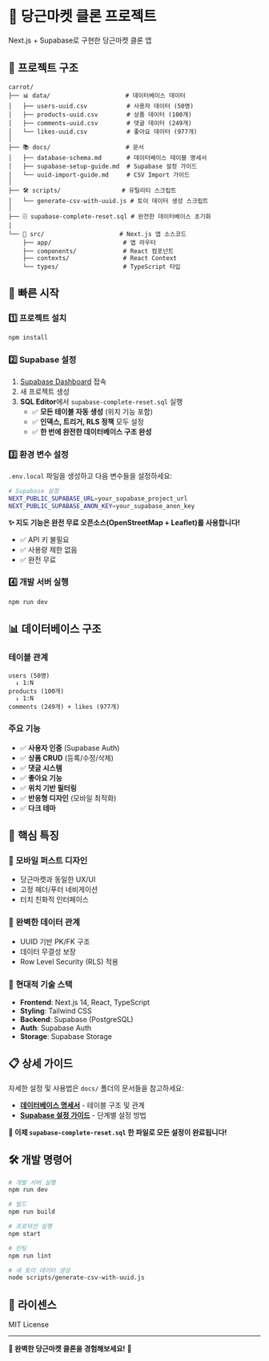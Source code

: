 # 🥕 당근마켓 클론 프로젝트

Next.js + Supabase로 구현한 당근마켓 클론 앱

## 📁 프로젝트 구조

```
carrot/
├── 📊 data/                     # 데이터베이스 데이터
│   ├── users-uuid.csv           # 사용자 데이터 (50명)
│   ├── products-uuid.csv        # 상품 데이터 (100개)
│   ├── comments-uuid.csv        # 댓글 데이터 (249개)
│   └── likes-uuid.csv           # 좋아요 데이터 (977개)
│
├── 📚 docs/                     # 문서
│   ├── database-schema.md       # 데이터베이스 테이블 명세서
│   ├── supabase-setup-guide.md  # Supabase 설정 가이드
│   └── uuid-import-guide.md     # CSV Import 가이드
│
├── 🛠️ scripts/                 # 유틸리티 스크립트
│   └── generate-csv-with-uuid.js # 토이 데이터 생성 스크립트
│
├── 🗄️ supabase-complete-reset.sql # 완전한 데이터베이스 초기화
│
└── 📱 src/                     # Next.js 앱 소스코드
    ├── app/                    # 앱 라우터
    ├── components/             # React 컴포넌트
    ├── contexts/               # React Context
    └── types/                  # TypeScript 타입
```

## 🚀 빠른 시작

### 1️⃣ 프로젝트 설치
```bash
npm install
```

### 2️⃣ Supabase 설정
1. [Supabase Dashboard](https://supabase.com) 접속
2. 새 프로젝트 생성
3. **SQL Editor**에서 `supabase-complete-reset.sql` 실행
   - ✅ **모든 테이블 자동 생성** (위치 기능 포함)
   - ✅ **인덱스, 트리거, RLS 정책** 모두 설정
   - ✅ **한 번에 완전한 데이터베이스 구조 완성**

### 3️⃣ 환경 변수 설정
`.env.local` 파일을 생성하고 다음 변수들을 설정하세요:

```bash
# Supabase 설정
NEXT_PUBLIC_SUPABASE_URL=your_supabase_project_url
NEXT_PUBLIC_SUPABASE_ANON_KEY=your_supabase_anon_key
```

**✨ 지도 기능은 완전 무료 오픈소스(OpenStreetMap + Leaflet)를 사용합니다!**
- ✅ API 키 불필요
- ✅ 사용량 제한 없음  
- ✅ 완전 무료

### 4️⃣ 개발 서버 실행
```bash
npm run dev
```

## 📊 데이터베이스 구조

### 테이블 관계
```
users (50명)
  ↓ 1:N
products (100개)
  ↓ 1:N
comments (249개) + likes (977개)
```

### 주요 기능
- ✅ **사용자 인증** (Supabase Auth)
- ✅ **상품 CRUD** (등록/수정/삭제)
- ✅ **댓글 시스템**
- ✅ **좋아요 기능**
- ✅ **위치 기반 필터링**
- ✅ **반응형 디자인** (모바일 최적화)
- ✅ **다크 테마**

## 🎯 핵심 특징

### 📱 **모바일 퍼스트 디자인**
- 당근마켓과 동일한 UX/UI
- 고정 헤더/푸터 네비게이션
- 터치 친화적 인터페이스

### 🔗 **완벽한 데이터 관계**
- UUID 기반 PK/FK 구조
- 데이터 무결성 보장
- Row Level Security (RLS) 적용

### 🎨 **현대적 기술 스택**
- **Frontend**: Next.js 14, React, TypeScript
- **Styling**: Tailwind CSS
- **Backend**: Supabase (PostgreSQL)
- **Auth**: Supabase Auth
- **Storage**: Supabase Storage

## 📋 상세 가이드

자세한 설정 및 사용법은 `docs/` 폴더의 문서들을 참고하세요:

- **[데이터베이스 명세서](docs/database-schema.md)** - 테이블 구조 및 관계
- **[Supabase 설정 가이드](docs/supabase-setup-guide.md)** - 단계별 설정 방법

**🚀 이제 `supabase-complete-reset.sql` 한 파일로 모든 설정이 완료됩니다!**

## 🛠️ 개발 명령어

```bash
# 개발 서버 실행
npm run dev

# 빌드
npm run build

# 프로덕션 실행
npm start

# 린팅
npm run lint

# 새 토이 데이터 생성
node scripts/generate-csv-with-uuid.js
```

## 📝 라이센스

MIT License

---

**🎯 완벽한 당근마켓 클론을 경험해보세요!** 🥕
